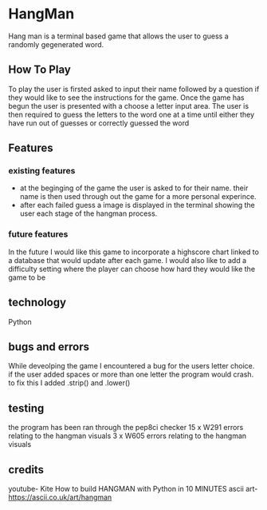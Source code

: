 # HangMan
Hang man is a terminal based game that allows the user to guess a randomly gegenerated word.
## How To Play
To play the user is firsted asked to input their name followed by a question if they would like to see the instructions for the game.
Once the game has begun the user is presented with a choose a letter input area.
The user is then required to guess the letters to the word one at a time until either they have run out of guesses or correctly guessed the word
## Features
### existing features 
* at the beginging of the game the user is asked to for their name. 
their name is then used through out the game for a more personal experince.
* after each failed guess a image is displayed in the terminal showing the user each stage of the hangman process.

### future features 
In the future I would like this game to incorporate a highscore chart linked to a database that would update after each game.
I would also like to add a difficulty setting where the player can choose how hard they would like the game to be 
## technology 
Python
## bugs and errors 
While deveolping the game I encountered a bug for the users letter choice. if the user added spaces or more than one letter the program would crash. to fix this I added .strip() and .lower()
## testing
the program has been ran through the pep8ci checker 
15 x W291 errors relating to the hangman visuals
3 x W605 errors relating to the hangman visuals 
## credits 
youtube- Kite
How to build HANGMAN with Python in 10 MINUTES
ascii art- 
https://ascii.co.uk/art/hangman